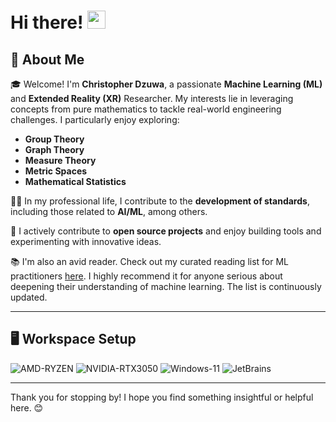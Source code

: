 # Hi there! <img src="https://media.giphy.com/media/hvRJCLFzcasrR4ia7z/giphy.gif" width="29px" height="29px">

## 🚀 About Me

🎓 Welcome! I'm **Christopher Dzuwa**, a passionate **Machine Learning (ML)** and **Extended Reality (XR)** Researcher. My interests lie in leveraging concepts from pure mathematics to tackle real-world engineering challenges. I particularly enjoy exploring:

- **Group Theory**
- **Graph Theory**
- **Measure Theory**
- **Metric Spaces**
- **Mathematical Statistics**

👨‍💻 In my professional life, I contribute to the **development of standards**, including those related to **AI/ML**, among others.

🔧 I actively contribute to **open source projects** and enjoy building tools and experimenting with innovative ideas.

📚 I'm also an avid reader. Check out my curated reading list for ML practitioners [here](https://github.com/cdzuwa/Machine-Learning-Knowledge-Vault). I highly recommend it for anyone serious about deepening their understanding of machine learning. The list is continuously updated.

---

## 🖥️ Workspace Setup

![AMD-RYZEN](https://img.shields.io/badge/AMD-RYZEN-white)
![NVIDIA-RTX3050](https://img.shields.io/badge/NVIDIA-RTX%203050-white)
![Windows-11](https://img.shields.io/badge/WINDOWS-11-white)
![JetBrains](https://img.shields.io/badge/JETBRAINS-Professional%20Tools-white)

---

Thank you for stopping by! I hope you find something insightful or helpful here. 😊
